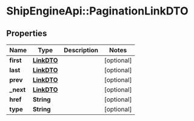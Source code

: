 # ShipEngineApi::PaginationLinkDTO

## Properties
Name | Type | Description | Notes
------------ | ------------- | ------------- | -------------
**first** | [**LinkDTO**](LinkDTO.md) |  | [optional] 
**last** | [**LinkDTO**](LinkDTO.md) |  | [optional] 
**prev** | [**LinkDTO**](LinkDTO.md) |  | [optional] 
**_next** | [**LinkDTO**](LinkDTO.md) |  | [optional] 
**href** | **String** |  | [optional] 
**type** | **String** |  | [optional] 


